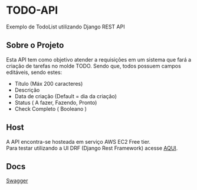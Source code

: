 # TODO-API
Exemplo de TodoList utilizando Django REST API

## Sobre o Projeto
Esta API tem como objetivo atender a requisições em um sistema que fará a criação de tarefas no molde TODO. Sendo que, todos possuem campos editáveis, sendo estes:
- Título (Máx 200 caracteres)
- Descrição
- Data de criação (Default = dia da criação)
- Status ( A fazer, Fazendo, Pronto)
- Check Completo ( Booleano )

## Host
A API encontra-se hosteada em serviço AWS EC2 Free tier.  
Para testar utilizando a UI DRF (Django Rest Framework) acesse [AQUI](http://3.142.235.39:8000/todo/).

## Docs
[Swagger](http://3.142.235.39:8000/swagger/)

